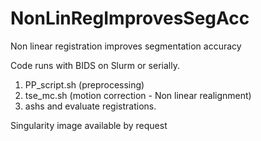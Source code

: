 # NonLinRegImprovesSegAcc
Non linear registration improves segmentation accuracy

Code runs with BIDS on Slurm or serially. 

1) PP_script.sh (preprocessing)
2) tse_mc.sh (motion correction - Non linear realignment)
3) ashs and evaluate registrations.

Singularity image available by request
